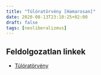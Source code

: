 ```yaml
---
title: "Túlóratörvény [Hamarosan]"
date: 2020-08-13T23:10:25+02:00
draft: false
tags: [neoliberalizmus]
---
```


## Feldolgozatlan linkek

- [Túlóratörvény](https://index.hu/aktak/tuloratorveny_roviden_szakszervezet_munka_torvenykonyve_munkaido/)
